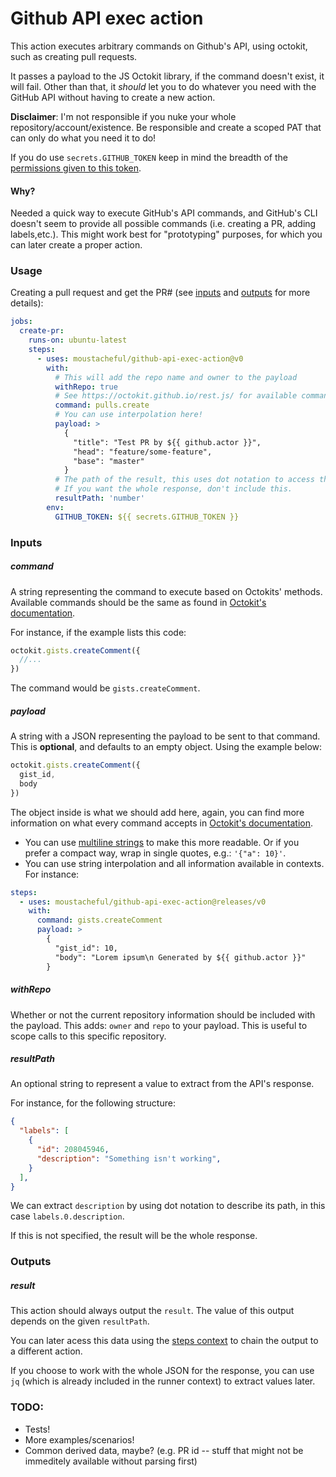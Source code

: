 # Github API exec action

This action executes arbitrary commands on Github's API, using octokit, such as creating pull requests.

It passes a payload to the JS Octokit library, if the command doesn't exist, it will fail. Other than that, it _should_ let you to do whatever you need with the GitHub API without having to create a new action.

**Disclaimer**: I'm not responsible if you nuke your whole repository/account/existence. Be responsible and create a scoped PAT that can only do what you need it to do!

If you do use `secrets.GITHUB_TOKEN` keep in mind the breadth of the [permissions given to this token](https://help.github.com/en/actions/automating-your-workflow-with-github-actions/authenticating-with-the-github_token#about-the-github_token-secret).

#### Why?

Needed a quick way to execute GitHub's API commands, and GitHub's CLI doesn't seem to provide all possible commands (i.e. creating a PR, adding labels,etc.). This might work best for "prototyping" purposes, for which you can later create a proper action.

### Usage

Creating a pull request and get the PR# (see [inputs](#Inputs) and [outputs](#Outputs) for more details):

```yml
jobs:
  create-pr:
    runs-on: ubuntu-latest
    steps:
      - uses: moustacheful/github-api-exec-action@v0
        with:
          # This will add the repo name and owner to the payload
          withRepo: true
          # See https://octokit.github.io/rest.js/ for available commands
          command: pulls.create 
          # You can use interpolation here!
          payload: > 
            {
              "title": "Test PR by ${{ github.actor }}",
              "head": "feature/some-feature",
              "base": "master"
            }
          # The path of the result, this uses dot notation to access the data, 
          # If you want the whole response, don't include this.
          resultPath: 'number' 
        env:
          GITHUB_TOKEN: ${{ secrets.GITHUB_TOKEN }}
```

### Inputs

##### command

A string representing the command to execute based on Octokits' methods. Available commands should be the same as found in [Octokit's documentation](https://octokit.github.io/rest.js/).

For instance, if the example lists this code:
```js
octokit.gists.createComment({
  //...
})
```
The command would be `gists.createComment`.

##### payload

A string with a JSON representing the payload to be sent to that command. This is **optional**, and defaults to an empty object. Using the example below:

```js
octokit.gists.createComment({
  gist_id,
  body
})
```

The object inside is what we should add here, again, you can find more information on what every command accepts in [Octokit's documentation](https://octokit.github.io/rest.js/). 

- You can use [multiline strings](https://yaml-multiline.info/) to make this more readable. Or if you prefer a compact way, wrap in single quotes, e.g.: `'{"a": 10}'`.
- You can use string interpolation and all information available in contexts. 
For instance:

```yml
steps:
  - uses: moustacheful/github-api-exec-action@releases/v0
    with:
      command: gists.createComment
      payload: >
        { 
          "gist_id": 10,
          "body": "Lorem ipsum\n Generated by ${{ github.actor }}" 
        }
```

##### withRepo

Whether or not the current repository information should be included with the payload. This adds: `owner` and `repo` to your payload. This is useful to scope calls to this specific repository.


##### resultPath

An optional string to represent a value to extract from the API's response.

For instance, for the following structure:
```json
{
  "labels": [
    {
      "id": 208045946,
      "description": "Something isn't working",
    }
  ],
}
```
We can extract `description` by using dot notation to describe its path, in this case `labels.0.description`.

If this is not specified, the result will be the whole response.

### Outputs

##### result

This action should always output the `result`. The value of this output depends on the given `resultPath`.

You can later acess this data using the [steps context](thttps://help.github.com/en/actions/automating-your-workflow-with-github-actions/contexts-and-expression-syntax-for-github-actions#steps-context) to chain the output to a different action.

If you choose to work with the whole JSON for the response, you can use `jq` (which is already included in the runner context) to extract values later.

### TODO:

- Tests!
- More examples/scenarios!
- Common derived data, maybe? (e.g. PR id -- stuff that might not be immeditely available without parsing first)